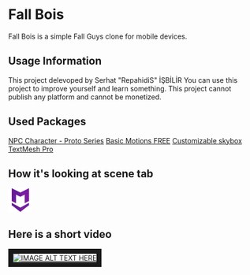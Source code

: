 # Fall Bois

Fall Bois is a simple Fall Guys clone for mobile devices.

## Usage Information

This project delevoped by Serhat "RepahidiS" İŞBİLİR
You can use this project to improve yourself and learn something.
This project cannot publish any platform and cannot be monetized.

## Used Packages

[NPC Character - Proto Series](https://assetstore.unity.com/packages/3d/characters/humanoids/npc-character-proto-series-132051)
[Basic Motions FREE](https://assetstore.unity.com/packages/3d/animations/basic-motions-free-154271)
[Customizable skybox](https://assetstore.unity.com/packages/2d/textures-materials/sky/customizable-skybox-174576)
[TextMesh Pro](https://learn.unity.com/tutorial/working-with-textmesh-pro/)

## How it's looking at scene tab

![alt text](https://github.com/adam-p/markdown-here/raw/master/src/common/images/icon48.png "Logo Title Text 1")

## Here is a short video

<a href="http://www.youtube.com/watch?feature=player_embedded&v=YOUTUBE_VIDEO_ID_HERE
" target="_blank"><img src="http://img.youtube.com/vi/YOUTUBE_VIDEO_ID_HERE/0.jpg" 
alt="IMAGE ALT TEXT HERE" width="240" height="180" border="10" /></a>